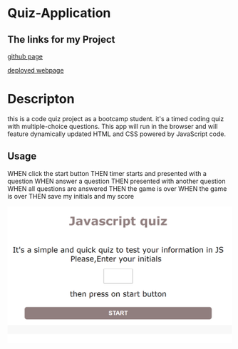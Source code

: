 # Quiz-Application

## The links for my Project
[github page](https://github.com/Maha-Abdelnabi/Quiz-Application)

[deployed webpage](https://maha-abdelnabi.github.io/Quiz-Application/)


# Descripton
this is a code quiz project as a bootcamp student.
it's a timed coding quiz with multiple-choice questions. 
This app will run in the browser and will feature dynamically updated HTML and CSS powered by JavaScript code.


## Usage
WHEN  click the start button
THEN  timer starts and presented with a question
WHEN  answer a question
THEN  presented with another question
WHEN all questions are answered 
THEN the game is over
WHEN the game is over
THEN  save my initials and my score

![screen shot of the project](./assets/quiz%20shot.PNG)